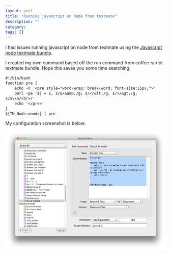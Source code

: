 ```yaml
---
layout: post
title: "Running javascript on node from textmate"
description: ""
category:
tags: []
---
```


I had issues running javascript on node from textmate using the [Javascript node textmate bundle](https://github.com/drnic/javascript-node.tmbundle).

I created my own command based off the run command from coffee-script textmate bundle. Hope this saves you some time searching.


	#!/bin/bash
	function pre {
		echo -n '<pre style="word-wrap: break-word; font-size:15px;">'
		perl -pe '$| = 1; s/&/&amp;/g; s/</&lt;/g; s/>/&gt;/g; s/$\\n/<br>/'
		echo '</pre>'
	}
	${TM_Node:=node} | pre

My configuration screenshot is below:

![Alt Javascript node textmate configuration](/images/js-node-textmate.jpg "Javascript node textmate configuration")
